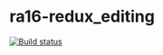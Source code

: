 # ra16-redux_editing

[![Build status](https://ci.appveyor.com/api/projects/status/56eu2l7o2o36a539?svg=true)](https://ci.appveyor.com/project/DmitriyAg1967/ra16-redux-editing)